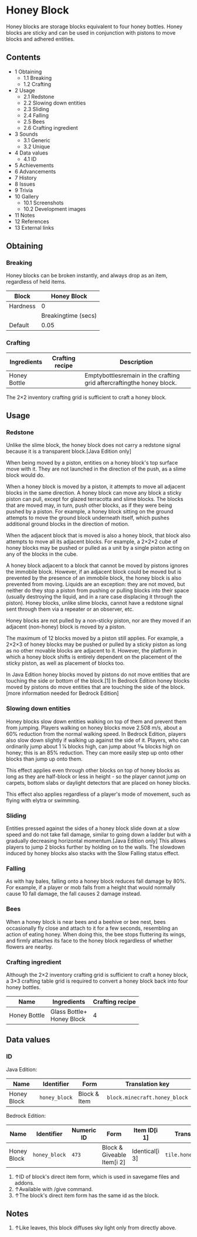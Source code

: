 # Honey Block
Honey blocks are storage blocks equivalent to four honey bottles. Honey blocks are sticky and can be used in conjunction with pistons to move blocks and adhered entities.

## Contents
- 1 Obtaining
	- 1.1 Breaking
	- 1.2 Crafting
- 2 Usage
	- 2.1 Redstone
	- 2.2 Slowing down entities
	- 2.3 Sliding
	- 2.4 Falling
	- 2.5 Bees
	- 2.6 Crafting ingredient
- 3 Sounds
	- 3.1 Generic
	- 3.2 Unique
- 4 Data values
	- 4.1 ID
- 5 Achievements
- 6 Advancements
- 7 History
- 8 Issues
- 9 Trivia
- 10 Gallery
	- 10.1 Screenshots
	- 10.2 Development images
- 11 Notes
- 12 References
- 13 External links

## Obtaining
### Breaking
Honey blocks can be broken instantly, and always drop as an item, regardless of held items.

| Block    | Honey Block         |
|----------|---------------------|
| Hardness | 0                   |
|          | Breakingtime (secs) |
| Default  | 0.05                |

### Crafting
| Ingredients  | Crafting recipe | Description                                                           |
|--------------|-----------------|-----------------------------------------------------------------------|
| Honey Bottle |                 | Emptybottlesremain in the crafting grid aftercraftingthe honey block. |

The 2×2 inventory crafting grid is sufficient to craft a honey block.

## Usage
### Redstone
Unlike the slime block, the honey block does not carry a redstone signal because it is a transparent block.‌[Java Edition  only]

When being moved by a piston, entities on a honey block's top surface move with it. They are not launched in the direction of the push, as a slime block would do.

When a honey block is moved by a piston, it attempts to move all adjacent blocks in the same direction. A honey block can move any block a sticky piston can pull, except for glazed terracotta and slime blocks. The blocks that are moved may, in turn, push other blocks, as if they were being pushed by a piston. For example, a honey block sitting on the ground attempts to move the ground block underneath itself, which pushes additional ground blocks in the direction of motion.

When the adjacent block that is moved is also a honey block, that block also attempts to move all its adjacent blocks. For example, a 2×2×2 cube of honey blocks may be pushed or pulled as a unit by a single piston acting on any of the blocks in the cube.

A honey block adjacent to a block that cannot be moved by pistons ignores the immobile block. However, if an adjacent block could be moved but is prevented by the presence of an immobile block, the honey block is also prevented from moving. Liquids are an exception: they are not moved, but neither do they stop a piston from pushing or pulling blocks into their space (usually destroying the liquid, and in a rare case displacing it through the piston). Honey blocks, unlike slime blocks, cannot have a redstone signal sent through them via a repeater or an observer, etc.

Honey blocks are not pulled by a non-sticky piston, nor are they moved if an adjacent (non-honey) block is moved by a piston.

The maximum of 12 blocks moved by a piston still applies. For example, a 2×2×3 of honey blocks may be pushed or pulled by a sticky piston as long as no other movable blocks are adjacent to it. However, the platform in which a honey block shifts is entirely dependent on the placement of the sticky piston, as well as placement of blocks too.

In Java Edition honey blocks moved by pistons do not move entities that are touching the side or bottom of the block.[1]
In Bedrock Edition honey blocks moved by pistons do move entities that are touching the side of the block.[more information needed for Bedrock Edition]

### Slowing down entities
Honey blocks slow down entities walking on top of them and prevent them from jumping. Players walking on honey blocks move 2.508 m/s, about a 60% reduction from the normal walking speed. In Bedrock Edition, players also slow down slightly if walking up against the side of it. Players, who can ordinarily jump about 1 1⁄4 blocks high, can jump about 3⁄16 blocks high on honey; this is an 85% reduction. They can more easily step up onto other blocks than jump up onto them.

This effect applies even through other blocks on top of honey blocks as long as they are half-block or less in height - so the player cannot jump on carpets, bottom slabs or daylight detectors that are placed on honey blocks.

This effect also applies regardless of a player's mode of movement, such as flying with elytra or swimming.

### Sliding
Entities pressed against the sides of a honey block slide down at a slow speed and do not take fall damage, similar to going down a ladder but with a gradually decreasing horizontal momentum.‌[Java Edition  only] This allows players to jump 2 blocks further by holding on to the walls. The slowdown induced by honey blocks also stacks with the Slow Falling status effect.

### Falling
As with hay bales, falling onto a honey block reduces fall damage by 80%. For example, if a player or mob falls from a height that would normally cause 10 fall damage, the fall causes 2 damage instead.

### Bees
When a honey block is near bees and a beehive or bee nest, bees occasionally fly close and attach to it for a few seconds, resembling an action of eating honey. When doing this, the bee stops fluttering its wings, and firmly attaches its face to the honey block regardless of whether flowers are nearby.

### Crafting ingredient
Although the 2×2 inventory crafting grid is sufficient to craft a honey block, a 3×3 crafting table grid is required to convert a honey block back into four honey bottles.

| Name         | Ingredients                   | Crafting recipe |
|--------------|-------------------------------|-----------------|
| Honey Bottle | Glass Bottle+<br/>Honey Block | 4               |

## Data values
### ID
Java Edition:

| Name        | Identifier    | Form         | Translation key               |
|-------------|---------------|--------------|-------------------------------|
| Honey Block | `honey_block` | Block & Item | `block.minecraft.honey_block` |

Bedrock Edition:

| Name        | Identifier    | Numeric ID | Form                       | Item ID[i 1]   | Translation key         |
|-------------|---------------|------------|----------------------------|----------------|-------------------------|
| Honey Block | `honey_block` | `473`      | Block & Giveable Item[i 2] | Identical[i 3] | `tile.honey_block.name` |

1. ↑ID of block's direct item form, which is used in savegame files and addons.
2. ↑Available with /give command.
3. ↑The block's direct item form has the same id as the block.

## Notes
1. ↑Like leaves, this block diffuses sky light only from directly above.

